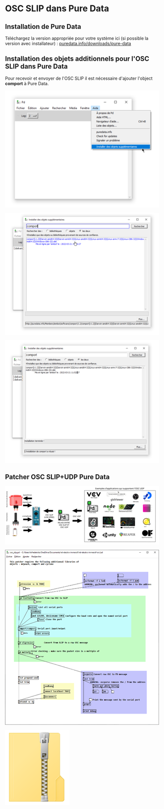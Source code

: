 # OSC SLIP dans Pure Data

## Installation de Pure Data

Téléchargez la version appropriée pour votre système ici (si possible la version avec installateur) : [puredata.info/downloads/pure-data](https://puredata.info/downloads/pure-data)

## Installation des objets additionnels pour l'OSC SLIP dans Pure Data

Pour recevoir et envoyer de  l'OSC SLIP il est nécessaire d'ajouter l'object **comport** à Pure Data.

![Ouvrez le menu d'installation des objets supplémentaires](./pd_installer_objets_supplementaires.svg)

![Installez comport](./pd_installation_comport.svg)

![Installation de comport réussie (notez que parfois le logiciel ne confirme pas l'installation réussie)](./pd_installation_comport_reussie.svg)

## Patcher OSC SLIP+UDP Pure Data

![Scénario de connectique OSC SLIP ⇄ OSC UDP](../osc_slip/osc_slip_connectique.svg)

![Exemple «osc_slip.pd»](./osc_slip_pd.png)

[![Cliquez pour télécharger «osc_slip.pd»](../fichier_zip.png)](./osc_slip.pd)

